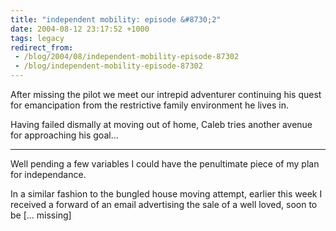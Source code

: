 ```yaml
---
title: "independent mobility: episode &#8730;2"
date: 2004-08-12 23:17:52 +1000
tags: legacy
redirect_from:
 - /blog/2004/08/independent-mobility-episode-87302
 - /blog/independent-mobility-episode-87302
---
```


After missing the pilot we meet our intrepid adventurer continuing his quest for emancipation from the restrictive family environment he lives in.

Having failed dismally at moving out of home, Caleb tries another avenue for approaching his goal...

<hr/>



Well pending a few variables I could have the penultimate piece of my plan for independance.



In a similar fashion to the bungled house moving attempt, earlier this week I received a forward of an email advertising the sale of a well loved, soon to be [... missing]

